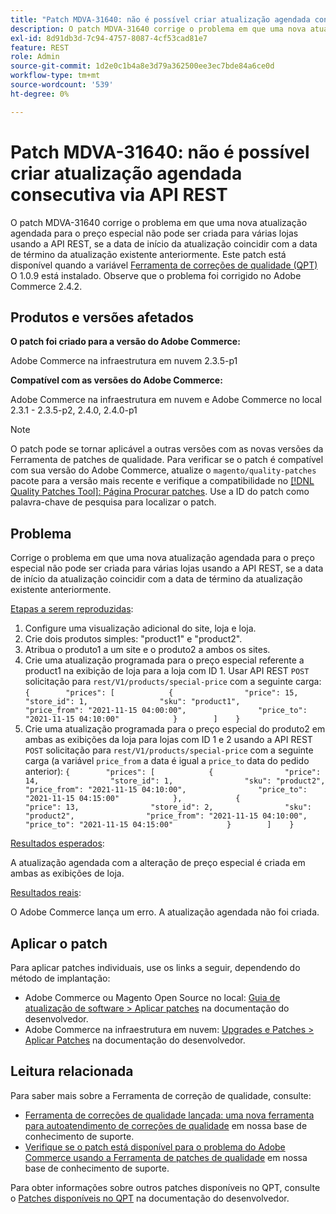 ```yaml
---
title: "Patch MDVA-31640: não é possível criar atualização agendada consecutiva via API REST"
description: O patch MDVA-31640 corrige o problema em que uma nova atualização agendada para o preço especial não pode ser criada para várias lojas usando a API REST, se a data de início da atualização coincidir com a data de término da atualização existente anteriormente. Este patch está disponível quando a [Ferramenta de correções de qualidade (QPT)](/help/announcements/adobe-commerce-announcements/magento-quality-patches-released-new-tool-to-self-serve-quality-patches.md) 1.0.9 está instalada. Observe que o problema foi corrigido no Adobe Commerce 2.4.2.
exl-id: 8d91db3d-7c94-4757-8087-4cf53cad81e7
feature: REST
role: Admin
source-git-commit: 1d2e0c1b4a8e3d79a362500ee3ec7bde84a6ce0d
workflow-type: tm+mt
source-wordcount: '539'
ht-degree: 0%

---
```


# Patch MDVA-31640: não é possível criar atualização agendada consecutiva via API REST

O patch MDVA-31640 corrige o problema em que uma nova atualização agendada para o preço especial não pode ser criada para várias lojas usando a API REST, se a data de início da atualização coincidir com a data de término da atualização existente anteriormente. Este patch está disponível quando a variável [Ferramenta de correções de qualidade (QPT)](/help/announcements/adobe-commerce-announcements/magento-quality-patches-released-new-tool-to-self-serve-quality-patches.md) O 1.0.9 está instalado. Observe que o problema foi corrigido no Adobe Commerce 2.4.2.

## Produtos e versões afetados

**O patch foi criado para a versão do Adobe Commerce:**

Adobe Commerce na infraestrutura em nuvem 2.3.5-p1

**Compatível com as versões do Adobe Commerce:**

Adobe Commerce na infraestrutura em nuvem e Adobe Commerce no local 2.3.1 - 2.3.5-p2, 2.4.0, 2.4.0-p1

>[!NOTE]
>
>O patch pode se tornar aplicável a outras versões com as novas versões da Ferramenta de patches de qualidade. Para verificar se o patch é compatível com sua versão do Adobe Commerce, atualize o `magento/quality-patches` pacote para a versão mais recente e verifique a compatibilidade no [[!DNL Quality Patches Tool]: Página Procurar patches](https://devdocs.magento.com/quality-patches/tool.html#patch-grid). Use a ID do patch como palavra-chave de pesquisa para localizar o patch.

## Problema

Corrige o problema em que uma nova atualização agendada para o preço especial não pode ser criada para várias lojas usando a API REST, se a data de início da atualização coincidir com a data de término da atualização existente anteriormente.

<u>Etapas a serem reproduzidas</u>:

1. Configure uma visualização adicional do site, loja e loja.
1. Crie dois produtos simples: &quot;product1&quot; e &quot;product2&quot;.
1. Atribua o produto1 a um site e o produto2 a ambos os sites.
1. Crie uma atualização programada para o preço especial referente a product1 na exibição de loja para a loja com ID 1. Usar API REST `POST` solicitação para `rest/V1/products/special-price` com a seguinte carga:
   `{        "prices": [            {                "price": 15,                "store_id": 1,                "sku": "product1",                "price_from": "2021-11-15 04:00:00",                "price_to": "2021-11-15 04:10:00"            }        ]    }`
1. Crie uma atualização programada para o preço especial do produto2 em ambas as exibições da loja para lojas com ID 1 e 2 usando a API REST `POST` solicitação para `rest/V1/products/special-price` com a seguinte carga (a variável `price_from` a data é igual a `price_to` data do pedido anterior):
   `{        "prices": [            {                "price": 14,                "store_id": 1,                "sku": "product2",                "price_from": "2021-11-15 04:10:00",                "price_to": "2021-11-15 04:15:00"            },            {                "price": 13,                "store_id": 2,                "sku": "product2",                "price_from": "2021-11-15 04:10:00",                "price_to": "2021-11-15 04:15:00"            }        ]    }`

<u>Resultados esperados</u>:

A atualização agendada com a alteração de preço especial é criada em ambas as exibições de loja.

<u>Resultados reais</u>:

O Adobe Commerce lança um erro. A atualização agendada não foi criada.

## Aplicar o patch

Para aplicar patches individuais, use os links a seguir, dependendo do método de implantação:

* Adobe Commerce ou Magento Open Source no local: [Guia de atualização de software > Aplicar patches](https://devdocs.magento.com/guides/v2.4/comp-mgr/patching/mqp.html) na documentação do desenvolvedor.
* Adobe Commerce na infraestrutura em nuvem: [Upgrades e Patches > Aplicar Patches](https://devdocs.magento.com/cloud/project/project-patch.html) na documentação do desenvolvedor.

## Leitura relacionada

Para saber mais sobre a Ferramenta de correção de qualidade, consulte:

* [Ferramenta de correções de qualidade lançada: uma nova ferramenta para autoatendimento de correções de qualidade](/help/announcements/adobe-commerce-announcements/magento-quality-patches-released-new-tool-to-self-serve-quality-patches.md) em nossa base de conhecimento de suporte.
* [Verifique se o patch está disponível para o problema do Adobe Commerce usando a Ferramenta de patches de qualidade](/help/support-tools/patches-available-in-qpt-tool/check-patch-for-magento-issue-with-magento-quality-patches.md) em nossa base de conhecimento de suporte.

Para obter informações sobre outros patches disponíveis no QPT, consulte o [Patches disponíveis no QPT](https://devdocs.magento.com/quality-patches/tool.html#patch-grid) na documentação do desenvolvedor.
